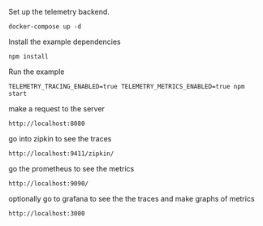 Set up the telemetry backend.

```
docker-compose up -d
```

Install the example dependencies

```
npm install
```

Run the example

```
TELEMETRY_TRACING_ENABLED=true TELEMETRY_METRICS_ENABLED=true npm start
```

make a request to the server

```
http://localhost:8080
```

go into zipkin to see the traces

```
http://localhost:9411/zipkin/
```

go the prometheus to see the metrics

```
http://localhost:9090/
```

optionally go to grafana to see the the traces and make graphs of metrics

```
http://localhost:3000
```
